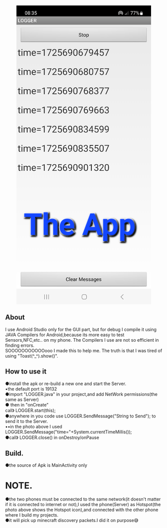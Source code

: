 <p align="center">
<img align="center" width="432" height="960" src="https://raw.githubusercontent.com/AM71113363/logger/master/info.png">
</p>
</p>

## About<br>
I use Android Studio only for the GUI part,
but for debug I compile it using JAVA Compilers for Android,because its more easy to test Sensors,NFC,etc.. on my phone.
The Compilers I use are not so efficient in finding errors.<br>
SOOOOOOOOOOOooo I made this to help me.
The truth is that I was tired of using "Toast(^_^).show()".<br>

## How to use it<br>
●install the apk or re-build a new one and start the Server.<br>
•the default port is 19132<br>
●import "LOGGER.java" in your project,and add NetWork permissions(the same as Server)<br>
● then in "onCreate" <br>
call》 LOGGER.start(this);<br>
●anywhere in you code use LOGGER.SendMessage("String to Send"); to send it to the Server.<br>
••in the photo above I used LOGGER.SendMessage("time="+System.currentTimeMillis());<br>
●call》 LOGGER.close() in onDestroy/onPause<br>

## Build.
●the source of Apk is MainActivity only<br>


# NOTE.
●the two phones must be connected to the same network(it doesn't matter if it is connected to internet or not),I used the phone(Server) as Hotspot(the photo above shows the Hotspot icon),and connected with the other phone where I build my projects.<br>
●it will pick up minecraft discovery packets.I did it on purpose😅
